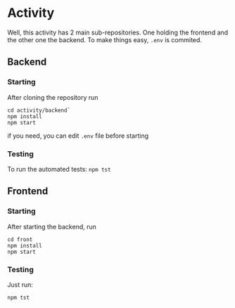 # Activity

Well, this activity has 2 main sub-repositories. One holding the frontend and the other one the backend. To make things easy, `.env` is commited.


## Backend

### Starting

After cloning the repository run
```
cd activity/backend`
npm install
npm start
```

if you need, you can edit `.env` file before starting

### Testing

To run the automated tests:
 `npm tst`
 
## Frontend

### Starting

After starting the backend, run
```
cd front
npm install
npm start
```

### Testing
Just run:
```
npm tst
```
